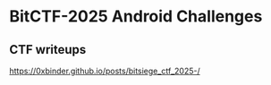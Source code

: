 # BitCTF-2025 Android Challenges

## CTF writeups

https://0xbinder.github.io/posts/bitsiege_ctf_2025-/